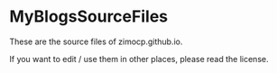 # MyBlogsSourceFiles
These are the source files of zimocp.github.io.

If you want to edit / use them in other places, please read the license.
